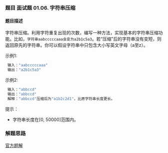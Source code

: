 ### 题目 面试题 01.06. 字符串压缩
#### 题目描述
字符串压缩。利用字符重复出现的次数，编写一种方法，实现基本的字符串压缩功能。比如，`字符串aabcccccaaa会变为a2b1c5a3`。若“压缩”后的字符串没有变短，则返回原先的字符串。你可以假设字符串中只包含大小写英文字母（a至z）。

示例1:

```js
 输入："aabcccccaaa"
 输出："a2b1c5a3"
```
示例2:

```js
 输入："abbccd"
 输出："abbccd"
 解释："abbccd"压缩后为"a1b2c2d1"，比原字符串长度更长。
```
提示：

- 字符串长度在[0, 50000]范围内。

### 解题思路
[官方题解](https://leetcode-cn.com/problems/compress-string-lcci/solution/zi-fu-chuan-ya-suo-by-leetcode-solution/)